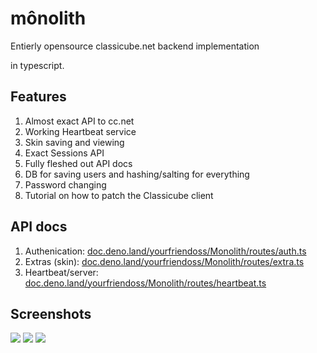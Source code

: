 # mônolith
Entierly opensource classicube.net backend implementation

in typescript.

## Features
1. Almost exact API to cc.net
2. Working Heartbeat service
3. Skin saving and viewing
4. Exact Sessions API
5. Fully fleshed out API docs
6. DB for saving users and hashing/salting for everything
7. Password changing
8. Tutorial on how to patch the Classicube client

## API docs
1. Authenication: [doc.deno.land/yourfriendoss/Monolith/routes/auth.ts](https://doc.deno.land/https://raw.githubusercontent.com/yourfriendoss/Monolith/main/src/routes/auth.ts)
2. Extras (skin): [doc.deno.land/yourfriendoss/Monolith/routes/extra.ts](https://doc.deno.land/https://raw.githubusercontent.com/yourfriendoss/Monolith/main/src/routes/extra.ts)
3. Heartbeat/server: [doc.deno.land/yourfriendoss/Monolith/routes/heartbeat.ts](https://doc.deno.land/https://raw.githubusercontent.com/yourfriendoss/Monolith/main/src/routes/heartbeat.ts)

## Screenshots
![](https://imgur.com/QgEOqwJ.png)
![](https://imgur.com/lvHA3zQ.png)
![](https://imgur.com/elXDj2n.png)
